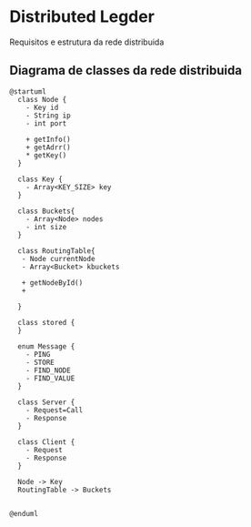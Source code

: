 # Distributed Legder

Requisitos e estrutura da rede distribuida

## Diagrama de classes da rede distribuida

```plantuml
@startuml
  class Node {
    - Key id
    - String ip
    - int port 
    
    + getInfo()
    + getAdrr()
    * getKey()
  } 
  
  class Key {
    - Array<KEY_SIZE> key
  }
  
  class Buckets{
    - Array<Node> nodes 
    - int size
  }
  
  class RoutingTable{
   - Node currentNode
   - Array<Bucket> kbuckets
   
   + getNodeById()
   + 
   
  }
  
  class stored {
  }
  
  enum Message {
    - PING
    - STORE
    - FIND_NODE
    - FIND_VALUE
  }
  
  class Server {
    - Request=Call
    - Response
  }
  
  class Client { 
    - Request
    - Response
  }
  
  Node -> Key
  RoutingTable -> Buckets
  
   
@enduml
```

